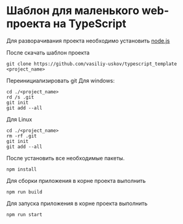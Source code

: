 # Шаблон для маленького web-проекта на TypeScript 

Для разворачивания проекта необходимо установить [node.js](https://nodejs.org/en/download/)

После скачать шаблон проекта 
```
git clone https://github.com/vasiliy-uskov/typescript_template <project_name>
```
Переинициализировать git
Для windows:
```
cd ./<project_name>
rd /s .git
git init
git add --all
```
Для Linux
```
cd ./<project_name>
rm -rf .git
git init
git add --all
```
После установить все необходимые пакеты.
```
npm install
``` 

Для сборки приложения в корне проекта выполнить
```
npm run build
```
Для запуска приложения в корне проекта выполнить
```
npm run start
```
